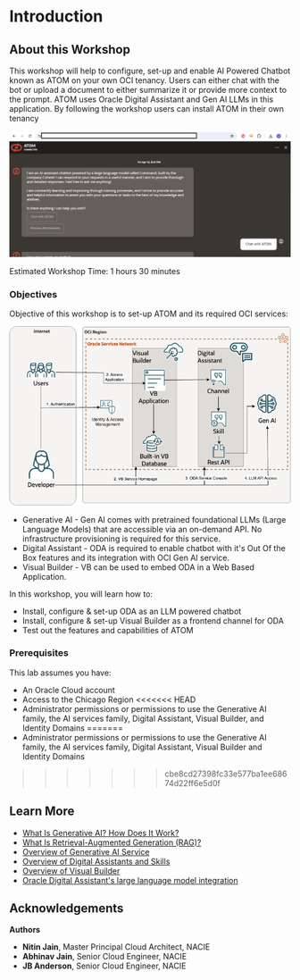 # Introduction

## About this Workshop

This workshop will help to configure, set-up and enable AI Powered Chatbot known as ATOM on your own OCI tenancy.
Users can either chat with the bot or upload a document to either summarize it or provide more context to the prompt. ATOM uses Oracle Digital Assistant and Gen AI LLMs in this application. By following the workshop users can install ATOM in their own tenancy

![Active ODA Instance](images/atom.png)

Estimated Workshop Time: 1 hours 30 minutes

### Objectives

Objective of this workshop is to set-up ATOM and its required OCI services:

![Architecture Diagram](images/arch_diagram.drawio.png)

* Generative AI - Gen AI comes with pretrained foundational LLMs (Large Language Models) that are accessible via an on-demand API. No infrastructure provisioning is required for this service.
* Digital Assistant - ODA is required to enable chatbot with it's Out Of the Box features and its integration with OCI Gen AI service.
* Visual Builder - VB can be used to embed ODA in a Web Based Application.

In this workshop, you will learn how to: <!-- TODO: these should mostly match our labs and lab sections -->

* Install, configure & set-up ODA as an LLM powered chatbot
* Install, configure & set-up Visual Builder as a frontend channel for ODA
* Test out the features and capabilities of ATOM

### Prerequisites

This lab assumes you have:

* An Oracle Cloud account
* Access to the Chicago Region
<<<<<<< HEAD
* Administrator permissions or permissions to use the Generative AI family, the AI services family, Digital Assistant, Visual Builder, and Identity Domains
=======
* Administrator permissions or permissions to use the Generative AI family, the AI services family, Digital Assistant, Visual Builder and Identity Domains
>>>>>>> cbe8cd27398fc33e577ba1ee68674d22ff6e5d0f

## Learn More

* [What Is Generative AI? How Does It Work?](https://www.oracle.com/artificial-intelligence/generative-ai/what-is-generative-ai/)
* [What Is Retrieval-Augmented Generation (RAG)?](https://www.oracle.com/artificial-intelligence/generative-ai/retrieval-augmented-generation-rag/)
* [Overview of Generative AI Service](https://docs.oracle.com/en-us/iaas/Content/generative-ai/overview.htm)
* [Overview of Digital Assistants and Skills](https://docs.oracle.com/en-us/iaas/digital-assistant/doc/overview-digital-assistants-and-skills.html)
* [Overview of Visual Builder](https://docs.oracle.com/en-us/iaas/visual-builder/doc/oracle-visual-builder.html)
* [Oracle Digital Assistant's large language model integration](https://docs.oracle.com/en/cloud/paas/digital-assistant/use-chatbot/llm-blocks-skills.html)

## Acknowledgements

**Authors**

* **Nitin Jain**, Master Principal Cloud Architect, NACIE
* **Abhinav Jain**, Senior Cloud Engineer, NACIE
* **JB Anderson**, Senior Cloud Engineer, NACIE
